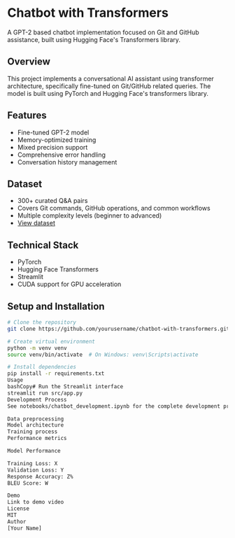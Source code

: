 # Chatbot with Transformers

A GPT-2 based chatbot implementation focused on Git and GitHub assistance, built using Hugging Face's Transformers library.

## Overview
This project implements a conversational AI assistant using transformer architecture, specifically fine-tuned on Git/GitHub related queries. The model is built using PyTorch and Hugging Face's transformers library.

## Features
- Fine-tuned GPT-2 model
- Memory-optimized training
- Mixed precision support
- Comprehensive error handling
- Conversation history management

## Dataset
- 300+ curated Q&A pairs
- Covers Git commands, GitHub operations, and common workflows
- Multiple complexity levels (beginner to advanced)
- [View dataset](data/chatbot.csv)

## Technical Stack
- PyTorch
- Hugging Face Transformers
- Streamlit
- CUDA support for GPU acceleration

## Setup and Installation
```bash
# Clone the repository
git clone https://github.com/yourusername/chatbot-with-transformers.git

# Create virtual environment
python -m venv venv
source venv/bin/activate  # On Windows: venv\Scripts\activate

# Install dependencies
pip install -r requirements.txt
Usage
bashCopy# Run the Streamlit interface
streamlit run src/app.py
Development Process
See notebooks/chatbot_development.ipynb for the complete development process including:

Data preprocessing
Model architecture
Training process
Performance metrics

Model Performance

Training Loss: X
Validation Loss: Y
Response Accuracy: Z%
BLEU Score: W

Demo
Link to demo video
License
MIT
Author
[Your Name]

